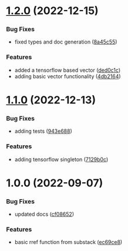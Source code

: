 # [1.2.0](https://github.com/repetere/jsonstack-math/compare/v1.1.0...v1.2.0) (2022-12-15)


### Bug Fixes

* fixed types and doc generation ([8a45c55](https://github.com/repetere/jsonstack-math/commit/8a45c55fc854a227284e996591ca19fb8c9b5ad0))


### Features

* added a tensorflow based vector ([ded0c1c](https://github.com/repetere/jsonstack-math/commit/ded0c1c347f500d62b8ce5cc9a1995c49b468ebc))
* adding basic vector functionality ([4db2164](https://github.com/repetere/jsonstack-math/commit/4db21643623e1b0f6f82f6a64ff5ee745048eefd))

# [1.1.0](https://github.com/repetere/jsonstack-math/compare/v1.0.0...v1.1.0) (2022-12-13)


### Bug Fixes

* adding tests ([943e688](https://github.com/repetere/jsonstack-math/commit/943e68883218a141b1ac03fbb79299d88fc82833))


### Features

* adding tensorflow singleton ([7129b0c](https://github.com/repetere/jsonstack-math/commit/7129b0c42c00d69d5c425fc481fd7d0782d67786))

# 1.0.0 (2022-09-07)


### Bug Fixes

* updated docs ([cf08652](https://github.com/repetere/jsonstack-math/commit/cf086528fb34d5fba66a1b262942853c0b1b8f40))


### Features

* basic rref function from substack ([ec69ce8](https://github.com/repetere/jsonstack-math/commit/ec69ce847b64c720f701c206cdde98b0af1b9e7a))
